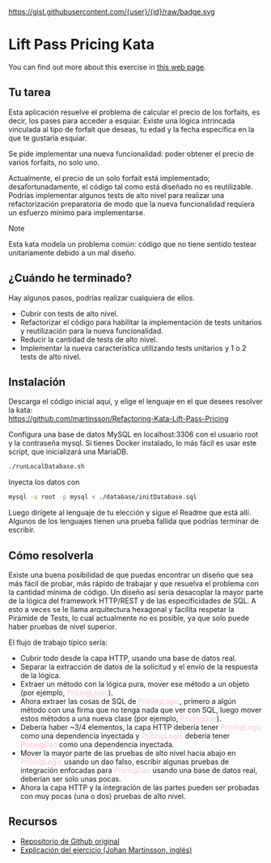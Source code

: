 https://gist.githubusercontent.com/{user}/{id}/raw/badge.svg

# Lift Pass Pricing Kata

You can find out more about this exercise in [this web page](https://www.exeal.com/katas/lift-pass-pricing-kata/).

## Tu tarea

Esta aplicación resuelve el problema de calcular el precio de los forfaits, es decir, los pases para acceder a esquiar.
Existe una lógica intrincada vinculada al tipo de forfait que deseas, tu edad y la fecha específica en la que te
gustaría esquiar.

Se pide implementar una nueva funcionalidad: poder obtener el precio de varios forfaits, no solo uno.

Actualmente, el precio de un solo forfait está implementado; desafortunadamente, el código tal como está diseñado no es
reutilizable. Podrías implementar algunos tests de alto nivel para realizar una refactorización preparatoria de modo que
la nueva funcionalidad requiera un esfuerzo mínimo para implementarse.

> [!NOTE]
> Esta kata modela un problema común: código que no tiene sentido testear unitariamente debido a un mal diseño.

## ¿Cuándo he terminado?

Hay algunos pasos, podrías realizar cualquiera de ellos.

* Cubrir con tests de alto nivel.
* Refactorizar el código para habilitar la implementación de tests unitarios y reutilización para la nueva funcionalidad.
* Reducir la cantidad de tests de alto nivel.
* Implementar la nueva característica utilizando tests unitarios y 1 o 2 tests de alto nivel.

## Instalación

Descarga el código inicial aquí, y elige el lenguaje en el que desees resolver la kata:<br>
https://github.com/martinsson/Refactoring-Kata-Lift-Pass-Pricing

Configura una base de datos MySQL en localhost:3306 con el usuario root y la contraseña mysql. Si tienes Docker
instalado, lo más fácil es usar este script, que inicializará una MariaDB.

```bash
./runLocalDatabase.sh
```

Inyecta los datos con

```bash
mysql -u root -p mysql < ./database/initDatabase.sql
```

Luego dirígete al lenguaje de tu elección y sigue el Readme que está allí. Algunos de los lenguajes tienen una prueba
fallida que podrías terminar de escribir.


## Cómo resolverla

Existe una buena posibilidad de que puedas encontrar un diseño que sea más fácil de probar, más rápido de trabajar y que
resuelva el problema con la cantidad mínima de código. Un diseño así sería desacoplar la mayor parte de la lógica del
framework HTTP/REST y de las especificidades de SQL. A esto a veces se le llama arquitectura hexagonal y facilita
respetar la Pirámide de Tests, lo cual actualmente no es posible, ya que solo puede haber pruebas de nivel superior.

El flujo de trabajo típico sería:

* Cubrir todo desde la capa HTTP, usando una base de datos real.
* Separar la extracción de datos de la solicitud y el envío de la respuesta de la lógica.
* Extraer un método con la lógica pura, mover ese método a un objeto (por ejemplo, <span style="color: pink">PricingLogic</span>).
* Ahora extraer las cosas de SQL de <span style="color: pink">PricingLogic</span>, primero a algún método con una firma que no tenga nada que ver con SQL,
luego mover estos métodos a una nueva clase (por ejemplo, <span style="color: pink">PricingDao</span>).
* Debería haber ~3/4 elementos, la capa HTTP debería tener <span style="color: pink">PricingLogic</span> como una dependencia inyectada y <span style="color: pink">PricingLogic</span>
debería tener <span style="color: pink">PricingDao</span> como una dependencia inyectada.
* Mover la mayor parte de las pruebas de alto nivel hacia abajo en <span style="color: pink">PricingLogic</span> usando un dao falso, escribir algunas
pruebas de integración enfocadas para <span style="color: pink">PricingDao</span> usando una base de datos real, deberían ser solo unas pocas.
* Ahora la capa HTTP y la integración de las partes pueden ser probadas con muy pocas (una o dos) pruebas de alto nivel.

## Recursos

* [Repositorio de Github original](https://github.com/martinsson/Refactoring-Kata-Lift-Pass-Pricing?tab=readme-ov-file)
* [Explicación del ejercicio (Johan Martinsson, inglés)](https://www.youtube.com/watch?v=-gSyD60WAvc&ab_channel=JohanMartinsson)
